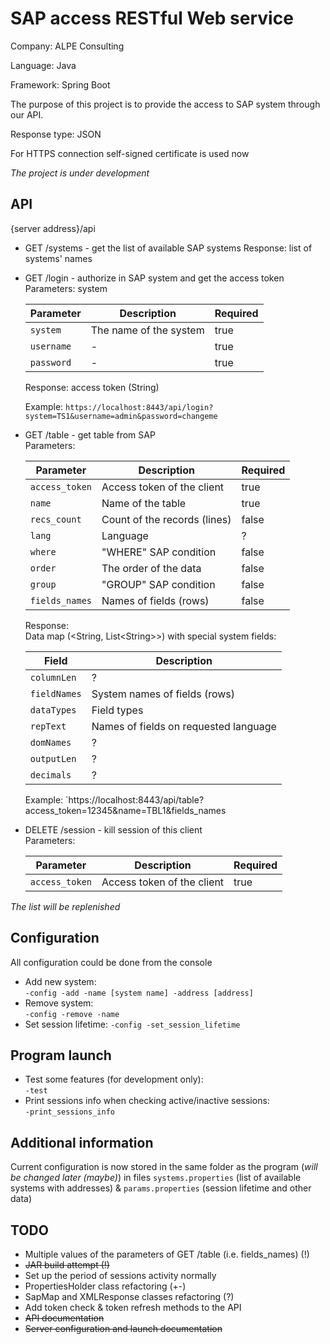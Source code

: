# SAP access RESTful Web service

Company: ALPE Consulting

Language: Java

Framework: Spring Boot

The purpose of this project is to provide the access to SAP system through our API.

Response type: JSON

For HTTPS connection self-signed certificate is used now

*The project is under development*


## API

{server address}/api

* GET /systems - get the list of available SAP systems
Response: list of systems' names

* GET /login - authorize in SAP system and get the access token  
Parameters: system

  | Parameter  | Description           | Required |
  |------------|-----------------------|----------|
  | `system`   | The name of the system| true     |
  | `username` | -                     | true     |
  | `password` | -                     | true     |
  
  Response: access token (String)
  
  Example: `https://localhost:8443/api/login?system=TS1&username=admin&password=changeme`

* GET /table - get table from SAP  
  Parameters:
  
  | Parameter     | Description                 | Required |
  |---------------|-----------------------------|----------|
  | `access_token`| Access token of the client  | true     |
  | `name`        | Name of the table           | true     |
  | `recs_count`  | Count of the records (lines)| false    |
  | `lang`        | Language                    | ?        |
  | `where`       | "WHERE" SAP condition       | false    |
  | `order`       | The order of the data       | false    |
  | `group`       | "GROUP" SAP condition       | false    |
  | `fields_names`| Names of fields (rows)      | false    |
  
  Response:  
  Data map (\<String, List\<String\>\>) with special system fields:
  
  | Field        | Description                           |
  |--------------|---------------------------------------|
  | `columnLen`  | ?                                     |
  | `fieldNames` | System names of fields (rows)         |
  | `dataTypes`  | Field types                           |
  | `repText`    | Names of fields on requested language |
  | `domNames`   | ?                                     |
  | `outputLen`  | ?                                     |
  | `decimals`   | ?                                     |
  
  Example: `https://localhost:8443/api/table?access_token=12345&name=TBL1&fields_names

* DELETE /session - kill session of this client  
  Parameters:
  
  | Parameter     | Description                 | Required |
  |---------------|-----------------------------|----------|
  | `access_token`| Access token of the client  | true     |

*The list will be replenished*

## Configuration

All configuration could be done from the console

* Add new system:  
  `-config -add -name [system name] -address [address]`
* Remove system:  
  `-config -remove -name`
* Set session lifetime:
  `-config -set_session_lifetime`


## Program launch

* Test some features (for development only):  
  `-test`
* Print sessions info when checking active/inactive sessions:  
  `-print_sessions_info`

## Additional information

Current configuration is now stored in the same folder as the program (*will be changed later (maybe)*)
in files `systems.properties` (list of available systems with addresses) & `params.properties` (session lifetime and other data)

## TODO

* Multiple values of the parameters of GET /table (i.e. fields_names) (!)
* ~~JAR build attempt (!)~~
* Set up the period of sessions activity normally
* PropertiesHolder class refactoring (+-)
* SapMap and XMLResponse classes refactoring (?)
* Add token check & token refresh methods to the API
* ~~API documentation~~
* ~~Server configuration and launch documentation~~